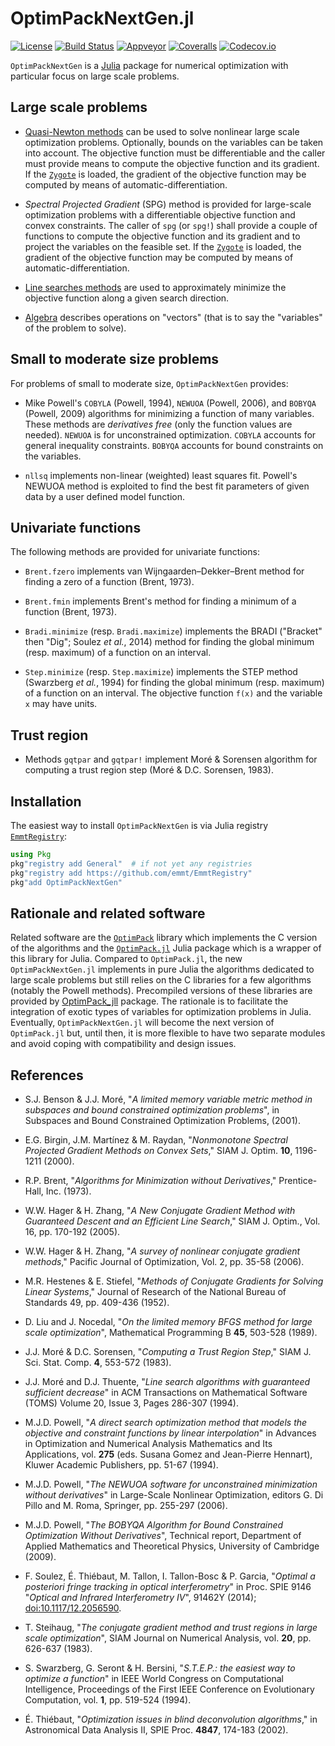 # OptimPackNextGen.jl

[![License][license-img]][license-url]
[![Build Status][travis-img]][travis-url]
[![Appveyor][appveyor-img]][appveyor-url]
[![Coveralls][coveralls-img]][coveralls-url]
[![Codecov.io][codecov-img]][codecov-url]


`OptimPackNextGen` is a [Julia](http://julialang.org/) package for numerical
optimization with particular focus on large scale problems.


## Large scale problems

* [Quasi-Newton methods](doc/quasinewton.md) can be used to solve nonlinear
  large scale optimization problems. Optionally, bounds on the variables can be
  taken into account. The objective function must be differentiable and the
  caller must provide means to compute the objective function and its gradient.
  If the [`Zygote`](https://github.com/FluxML/Zygote.jl) is loaded, the
  gradient of the objective function may be computed by means of
  automatic-differentiation.

* *Spectral Projected Gradient* (SPG) method is provided for large-scale
  optimization problems with a differentiable objective function and convex
  constraints. The caller of `spg` (or `spg!`) shall provide a couple of
  functions to compute the objective function and its gradient and to project
  the variables on the feasible set. If the
  [`Zygote`](https://github.com/FluxML/Zygote.jl) is loaded, the gradient of
  the objective function may be computed by means of automatic-differentiation.

* [Line searches methods](doc/linesearches.md) are used to approximately
  minimize the objective function along a given search direction.

* [Algebra](doc/algebra.md) describes operations on "vectors" (that is to say
  the "variables" of the problem to solve).


## Small to moderate size problems

For problems of small to moderate size, `OptimPackNextGen` provides:

* Mike Powell's `COBYLA` (Powell, 1994), `NEWUOA` (Powell, 2006), and `BOBYQA`
  (Powell, 2009) algorithms for minimizing a function of many variables. These
  methods are *derivatives free* (only the function values are needed).
  `NEWUOA` is for unconstrained optimization. `COBYLA` accounts for general
  inequality constraints. `BOBYQA` accounts for bound constraints on the
  variables.

* `nllsq` implements non-linear (weighted) least squares fit. Powell's NEWUOA
  method is exploited to find the best fit parameters of given data by a user
  defined model function.


## Univariate functions

The following methods are provided for univariate functions:

* `Brent.fzero` implements van Wijngaarden–Dekker–Brent method for finding a
  zero of a function (Brent, 1973).

* `Brent.fmin` implements Brent's method for finding a minimum of a function
  (Brent, 1973).

* `Bradi.minimize` (resp. `Bradi.maximize`) implements the BRADI ("Bracket"
  then "Dig"; Soulez *et al.*, 2014) method for finding the global minimum
  (resp. maximum) of a function on an interval.

* `Step.minimize` (resp. `Step.maximize`) implements the STEP method (Swarzberg
  *et al.*, 1994) for finding the global minimum (resp. maximum) of a function
  on an interval. The objective function `f(x)` and the variable `x` may have
  units.


## Trust region

* Methods `gqtpar` and `gqtpar!` implement Moré & Sorensen algorithm for
  computing a trust region step (Moré & D.C. Sorensen, 1983).


## Installation

The easiest way to install `OptimPackNextGen` is via Julia registry
[`EmmtRegistry`](https://github.com/emmt/EmmtRegistry):

```julia
using Pkg
pkg"registry add General"  # if not yet any registries
pkg"registry add https://github.com/emmt/EmmtRegistry"
pkg"add OptimPackNextGen"
```


## Rationale and related software

Related software are the [`OptimPack`](https://github.com/emmt/OptimPack)
library which implements the C version of the algorithms and the
[`OptimPack.jl`](https://github.com/emmt/OptimPack.jl) Julia package which is a
wrapper of this library for Julia. Compared to `OptimPack.jl`, the new
`OptimPackNextGen.jl` implements in pure Julia the algorithms dedicated to
large scale problems but still relies on the C libraries for a few algorithms
(notably the Powell methods). Precompiled versions of these libraries are
provided by
[OptimPack_jll](https://github.com/JuliaBinaryWrappers/OptimPack_jll.jl)
package. The rationale is to facilitate the integration of exotic types of
variables for optimization problems in Julia. Eventually, `OptimPackNextGen.jl`
will become the next version of `OptimPack.jl` but, until then, it is more
flexible to have two separate modules and avoid coping with compatibility and
design issues.


## References

* S.J. Benson & J.J. Moré, "*A limited memory variable metric method in
  subspaces and bound constrained optimization problems*", in Subspaces and
  Bound Constrained Optimization Problems, (2001).

* E.G. Birgin, J.M. Martínez & M. Raydan, "*Nonmonotone Spectral Projected
  Gradient Methods on Convex Sets*," SIAM J. Optim. **10**, 1196-1211 (2000).

* R.P. Brent, "*Algorithms for Minimization without Derivatives*,"
  Prentice-Hall, Inc. (1973).

* W.W. Hager & H. Zhang, "*A New Conjugate Gradient Method with Guaranteed
  Descent and an Efficient Line Search*," SIAM J. Optim., Vol. 16, pp. 170-192
  (2005).

* W.W. Hager & H. Zhang, "*A survey of nonlinear conjugate gradient methods*,"
  Pacific Journal of Optimization, Vol. 2, pp. 35-58 (2006).

* M.R. Hestenes & E. Stiefel, "*Methods of Conjugate Gradients for Solving
  Linear Systems*," Journal of Research of the National Bureau of Standards 49,
  pp. 409-436 (1952).

* D. Liu and J. Nocedal, "*On the limited memory BFGS method for large scale
  optimization*", Mathematical Programming B **45**, 503-528 (1989).

* J.J. Moré & D.C. Sorensen, "*Computing a Trust Region Step*," SIAM J. Sci.
  Stat. Comp. **4**, 553-572 (1983).

* J.J. Moré and D.J. Thuente, "*Line search algorithms with guaranteed
  sufficient decrease*" in ACM Transactions on Mathematical Software (TOMS)
  Volume 20, Issue 3, Pages 286-307 (1994).

* M.J.D. Powell, "*A direct search optimization method that models the
  objective and constraint functions by linear interpolation*" in Advances in
  Optimization and Numerical Analysis Mathematics and Its Applications, vol.
  **275** (eds. Susana Gomez and Jean-Pierre Hennart), Kluwer Academic
  Publishers, pp. 51-67 (1994).

* M.J.D. Powell, "*The NEWUOA software for unconstrained minimization without
  derivatives*" in Large-Scale Nonlinear Optimization, editors G. Di Pillo and
  M. Roma, Springer, pp. 255-297 (2006).

* M.J.D. Powell, "*The BOBYQA Algorithm for Bound Constrained Optimization
  Without Derivatives*", Technical report, Department of Applied Mathematics
  and Theoretical Physics, University of Cambridge (2009).

* F. Soulez, É. Thiébaut, M. Tallon, I. Tallon-Bosc & P. Garcia, "*Optimal a
  posteriori fringe tracking in optical interferometry*" in Proc. SPIE 9146
  "*Optical and Infrared Interferometry IV*", 91462Y (2014);
  [doi:10.1117/12.2056590](http://dx.doi.org/10.1117/12.2056590).

* T. Steihaug, "*The conjugate gradient method and trust regions in large scale
  optimization*", SIAM Journal on Numerical Analysis, vol. **20**, pp. 626-637
  (1983).

* S. Swarzberg, G. Seront & H. Bersini, "*S.T.E.P.: the easiest way to optimize
  a function*" in IEEE World Congress on Computational Intelligence,
  Proceedings of the First IEEE Conference on Evolutionary Computation, vol.
  **1**, pp. 519-524 (1994).

* É. Thiébaut, "*Optimization issues in blind deconvolution algorithms*," in
  Astronomical Data Analysis II, SPIE Proc. **4847**, 174-183 (2002).

[doc-stable-img]: https://img.shields.io/badge/docs-stable-blue.svg
[doc-stable-url]: https://emmt.github.io/OptimPackNextGen.jl/stable

[doc-dev-img]: https://img.shields.io/badge/docs-dev-blue.svg
[doc-dev-url]: https://emmt.github.io/OptimPackNextGen.jl/dev

[license-url]: ./LICENSE.md
[license-img]: http://img.shields.io/badge/license-MIT-brightgreen.svg?style=flat

[travis-img]: https://travis-ci.org/emmt/OptimPackNextGen.jl.svg?branch=master
[travis-url]: https://travis-ci.org/emmt/OptimPackNextGen.jl

[appveyor-img]: https://ci.appveyor.com/api/projects/status/github/emmt/OptimPackNextGen.jl?branch=master
[appveyor-url]: https://ci.appveyor.com/project/emmt/OptimPackNextGen-jl/branch/master

[coveralls-img]: https://coveralls.io/repos/emmt/OptimPackNextGen.jl/badge.svg?branch=master&service=github
[coveralls-url]: https://coveralls.io/github/emmt/OptimPackNextGen.jl?branch=master

[codecov-img]: http://codecov.io/github/emmt/OptimPackNextGen.jl/coverage.svg?branch=master
[codecov-url]: http://codecov.io/github/emmt/OptimPackNextGen.jl?branch=master
